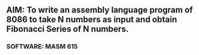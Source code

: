 ## AIM: To write an assembly language program of 8086 to take N numbers as input and obtain Fibonacci Series of N numbers.
### SOFTWARE: MASM 615 

